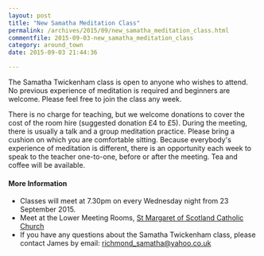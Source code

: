 ```yaml
---
layout: post
title: "New Samatha Meditation Class"
permalink: /archives/2015/09/new_samatha_meditation_class.html
commentfile: 2015-09-03-new_samatha_meditation_class
category: around_town
date: 2015-09-03 21:44:36

---
```


The Samatha Twickenham class is open to anyone who wishes to attend. No previous experience of meditation is required and beginners are welcome. Please feel free to join the class any week.

There is no charge for teaching, but we welcome donations to cover the cost of the room hire (suggested donation £4 to £5). During the meeting, there is usually a talk and a group meditation practice. Please bring a cushion on which you are comfortable sitting. Because everybody's experience of meditation is different, there is an opportunity each week to speak to the teacher one-to-one, before or after the meeting. Tea and coffee will be available.

#### More Information

-   Classes will meet at 7.30pm on every Wednesday night from 23 September 2015.
-   Meet at the Lower Meeting Rooms, [St Margaret of Scotland Catholic Church](https://stmargarets.london/directory/church/200505180349)
-   If you have any questions about the Samatha Twickenham class, please contact James by email: <richmond_samatha@yahoo.co.uk>

